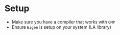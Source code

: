 # Setup

- Make sure you have a compiler that works with `OMP`
- Ensure `Eigen` is setup on your system (LA library)
